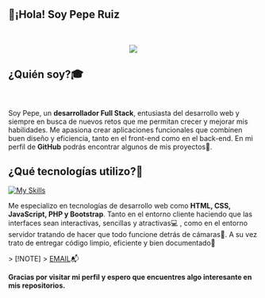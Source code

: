 ## 👋¡Hola! Soy Pepe Ruiz
<br>
<p align='center'><img src="https://github-readme-streak-stats.herokuapp.com?user=peeperuiiz&theme=white-ice&hide_border=true&date_format=M%20j%5B%2C%20Y%5D"></p>

## ¿Quién soy?🎓
<br>
<p>Soy Pepe, un <strong>desarrollador Full Stack</strong>, entusiasta del desarrollo web y siempre en busca de nuevos retos que me permitan crecer y mejorar mis habilidades. Me apasiona crear aplicaciones funcionales que combinen buen diseño y eficiencia, tanto en el front-end como en el back-end. En mi perfil de <strong>GitHub</strong> podrás encontrar algunos de mis proyectos🚧.</p>

## ¿Qué tecnologías utilizo?📡
[![My Skills](https://skillicons.dev/icons?i=js,html,css,bootstrap,java,php,sql,ps)](https://skillicons.dev)
<p>Me especializo en tecnologías de desarrollo web como <strong>HTML, CSS, JavaScript, PHP y Bootstrap</strong>. Tanto en el entorno cliente haciendo que las interfaces sean interactivas, sencillas y atractivas💻 , como en el entorno servidor tratando de hacer que todo funcione detrás de cámaras💾. A su vez trato de entregar código limpio, eficiente y bien documentado📝</p>
> [!NOTE]
> <a href="peperuirom@gmail.com">EMAIL</a>📬

<p><strong>Gracias por visitar mi perfil y espero que encuentres algo interesante en mis repositorios.</strong></p>
